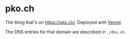 # pko.ch

The thing that's on https://pko.ch/. Deployed with [Vercel](https://vercel.com/pkoch/pko.ch).

The DNS entries for that domain are described in `./dns.sh`.
